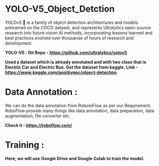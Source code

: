 # YOLO-V5_Object_Detction

YOLOv5 🚀 is a family of object detection architectures and models pretrained on the COCO dataset, and represents Ultralytics open-source research into future vision AI methods, incorporating lessons learned and best practices evolved over thousands of hours of research and development.

**YOLO-V5 : Git Repo - https://github.com/ultralytics/yolov5**

**Used a dataset which is already annotated and with two class that is Electric Car and Electric Bus. Got the dataset from kaggle.**
**Link - https://www.kaggle.com/positivepc/object-detection**

# Data Annotation :
We can do the data annotation from RoboloFlow as per our Requirement. RoboFlow provide many things like data annotation, data preparation, data augmentation, file converter etc.

**Check it - https://roboflow.com/**


# Training :

**Here, we will use Google Drive and Google Colab to train the model.**


